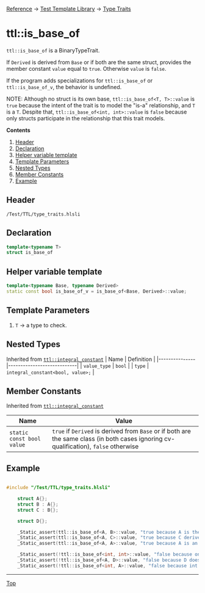 [Reference](../../ShaderTestFramework.md) -> [Test Template Library](../TTL.md) -> [Type Traits](./TypeTraitsHeader.md)

# ttl::is_base_of

`ttl::is_base_of` is a BinaryTypeTrait.

If `Derived` is derived from `Base` or if both are the same struct, provides the member constant `value` equal to `true`. Otherwise `value` is `false`.

If the program adds specializations for `ttl::is_base_of` or `ttl::is_base_of_v`, the behavior is undefined.

NOTE: Although no struct is its own base, `ttl::is_base_of<T, T>::value` is `true` because the intent of the trait is to model the "is-a" relationship, and `T` is a `T`. Despite that, `ttl::is_base_of<int, int>::value` is `false` because only structs participate in the relationship that this trait models.

**Contents**
1. [Header](#header)
2. [Declaration](#declaration)
3. [Helper variable template](#helper-variable-template)
4. [Template Parameters](#template-parameters)
5. [Nested Types](#nested-types)
6. [Member Constants](#member-constants)
7. [Example](#example)

## Header

`/Test/TTL/type_traits.hlsli`

## Declaration

```c++
template<typename T>
struct is_base_of
```

## Helper variable template

```c++
template<typename Base, typename Derived>
static const bool is_base_of_v = is_base_of<Base, Derived>::value;
```

## Template Parameters

1. `T` -> a type to check.

## Nested Types

Inherited from [`ttl::integral_constant`](./IntegralConstant.md)
| Name | Definition |
|---------------|----------------------------|
| `value_type`  | `bool`                        |
| `type`        | `integral_constant<bool, value>;` |

## Member Constants
Inherited from [`ttl::integral_constant`](./IntegralConstant.md)

| Name                    | Value |
|-------------------------|-------|
| `static const bool value`  | `true` if `Derived` is derived from `Base` or if both are the same class (in both cases ignoring cv-qualification), `false` otherwise   |


## Example

```c++

#include "/Test/TTL/type_traits.hlsli"

    struct A{};
    struct B : A{};
    struct C : B{};

    struct D{};

    _Static_assert(ttl::is_base_of<A, B>::value, "true because A is the base class of B");
    _Static_assert(ttl::is_base_of<A, C>::value, "true because C derives from B which derives from A");
    _Static_assert(ttl::is_base_of<A, A>::value, "true because A is an A");

    _Static_assert(!ttl::is_base_of<int, int>::value, "false because only struct types can have an is-a relationship");
    _Static_assert(!ttl::is_base_of<A, D>::value, "false because D does not have a base class of type A");
    _Static_assert(!ttl::is_base_of<int, A>::value, "false because int is not a struct type and because there is no is-a relationship");

```
---

[Top](#ttlis_base_of)